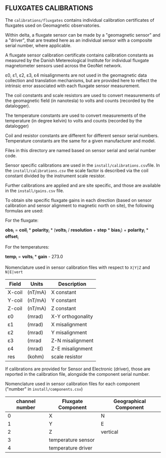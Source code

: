 ## FLUXGATES CALIBRATIONS ##

The `calibrations/fluxgates` contains individual calibration certificates of fluxgates used on Geomagnetic observatories.

Within delta, a fluxgate sensor can be made by a "geomagnetic sensor" and a "driver", that are treated here as an individual sensor with a composite serial number, where applicable.

A fluxgate sensor calibration certificate contains calibration constants as measured by the Danish Metereological Institute for individual fluxgate magnetometer sensors used across the GeoNet network.

ε0, ε1, ε2, ε3, ε4 misalignments are not used in the geomagnetic data collection and translation mechanisms, but are provided here to reflect the intrinsic error associated with each fluxgate sensor measurement.

The coil constants and scale resistors are used to convert measurements of the geomagnetic field (in nanotesla) to volts and counts (recorded by the datalogger). 

The temperature constants are used to convert measurements of the temperature (in degree kelvin) to volts and counts (recorded by the datalogger)

Coil and resistor constants are different for different sensor serial numbers. Temperature constants are the same for a given manufacturer and model.

Files in this directory are named based on sensor serial and serial number code.

Sensor specific calibrations are used in the `install/calibrations.csv`file. In the `install/calibrations.csv` the scale factor is described via the coil constant divided by the instrument scale resistor. 

Further calibrations are applied and are site specific, and those are available in the `install/gains.csv` file. 

To obtain site specific fluxgate gains in each direction (based on sensor calibration and sensor alignment to magnetic north on site), the following formulas are used:

For the fluxgate:

__obs__<sub>i</sub> = __coil__<sub>i</sub> * __polarity__<sub>i</sub> * (__volts__<sub>i</sub> / __resolution__ + __step__ * __bias__<sub>i</sub>) + __polarity__<sub>i</sub> * __offset__<sub>i</sub>

For the temperatures:

__temp__<sub>i</sub> = __volts__<sub>i</sub> * __gain__ - 273.0


Nomenclature used in sensor calibration files with respect to `X|Y|Z` and `N|E|vert`

| Field | Units   | Description       |
| ----- | ------- | ----------------- |
|X-coil | (nT/mA) | X constant        |
|Y-coil | (nT/mA) | Y constant        |
|Z-coil | (nT/mA) | Z constant        |
|ε0     | (mrad)  | X-Y orthogonality |
|ε1     | (mrad)  | X misalignment    |
|ε2     | (mrad)  | Y misalignment    |
|ε3     | (mrad   | Z-N misalignment  |
|ε4     | (mrad)  | Z-E misalignment  |
|res    | (kohm)  | scale resistor    |

If calibrations are provided for Sensor and Electronic (driver), those are reported in the calibration file, alongside the component serial number.


Nomenclature used in sensor calibration files for each component ("number" in `install/components.csv`) 

| channel number | Fluxgate Component | Geographical Component |
| -------------- | ------------------ | ---------------------- |
| 0              | X                  | N                      |
| 1              | Y                  | E                      |
| 2              | Z                  | vertical               |
| 3              | temperature sensor |                        |
| 4              | temperature driver |                        |
